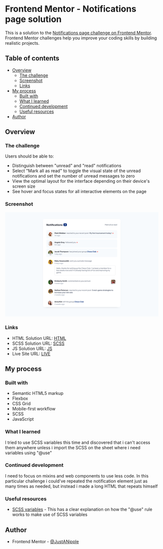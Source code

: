 # Frontend Mentor - Notifications page solution

This is a solution to the [Notifications page challenge on Frontend Mentor](https://www.frontendmentor.io/challenges/notifications-page-DqK5QAmKbC). Frontend Mentor challenges help you improve your coding skills by building realistic projects. 

## Table of contents

- [Overview](#overview)
  - [The challenge](#the-challenge)
  - [Screenshot](#screenshot)
  - [Links](#links)
- [My process](#my-process)
  - [Built with](#built-with)
  - [What I learned](#what-i-learned)
  - [Continued development](#continued-development)
  - [Useful resources](#useful-resources)
- [Author](#author)

## Overview

### The challenge

Users should be able to:

- Distinguish between "unread" and "read" notifications
- Select "Mark all as read" to toggle the visual state of the unread notifications and set the number of unread messages to zero
- View the optimal layout for the interface depending on their device's screen size
- See hover and focus states for all interactive elements on the page

### Screenshot

![](design/screenshot.png)

### Links

- HTML Solution URL: [HTML](https://github.com/JustANipple/notifications-page/blob/master/index.html)
- SCSS Solution URL: [SCSS](https://github.com/JustANipple/notifications-page/blob/master/styles/main.scss)
- JS Solution URL: [JS](https://github.com/JustANipple/notifications-page/blob/master/scripts/script.js)
- Live Site URL: [LIVE](https://justanipple.github.io/notifications-page/)

## My process

### Built with

- Semantic HTML5 markup
- Flexbox
- CSS Grid
- Mobile-first workflow
- SCSS
- JavaScript

### What I learned

I tried to use SCSS variables this time and discovered that i can't access them anywhere unless i import the SCSS on the sheet where i need variables using "@use"

### Continued development

I need to focus on mixins and web components to use less code. In this particular challenge i could've repeated the notification element just as many times as needed, but instead i made a long HTML that repeats himself

### Useful resources

- [SCSS variables](https://stackoverflow.com/questions/67602149/in-a-partial-sass-file-how-can-i-use-a-variable-defined-in-the-parent) - This has a clear explanation on how the "@use" rule works to make use of SCSS variables

## Author

- Frontend Mentor - [@JustANipple](https://www.frontendmentor.io/profile/JustANipple)
